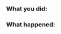 <!--

* Filling out this template with the relevant information will help us
  diagnose and fix the issue.

* For concerns about data, check the frequently asked questions
  (http://gnomad.broadinstitute.org/faq) before filing an issue.
  
-->

### What you did:
<!-- What you were doing. Include a link to the page you were viewing. -->

### What happened:
<!--

Any of the following information will be helpful:

* Screenshots
   How to take a screenshot on macOS: https://support.apple.com/en-us/HT201361
   How to attach an image to an issue: https://help.github.com/articles/file-attachments-on-issues-and-pull-requests/

* Error messages that appear on the page or in the browser console
   How to open the console on Chrome: https://developers.google.com/web/tools/chrome-devtools/console/#opening_the_console

-->
